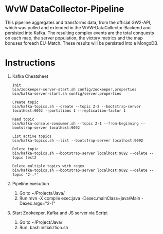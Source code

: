 # WvW DataCollector-Pipeline

   This pipeline aggregates and transforms data, from the official GW2-API, which was pulled and extended in the WVW-DataCollector-Backend and persisted into Kafka.
   The resulting complex events are the total conquests on each map, the server population, the victory metrics and the map bonuses foreach EU-Match.
   These results will be persisted into a MongoDB.

# Instructions

   1. Kafka Cheatsheet 
      ```
      Init
      bin/zookeeper-server-start.sh config/zookeeper.properties
      bin/kafka-server-start.sh config/server.properties 

      Create topic 
      bin/kafka-topics.sh --create --topic 2-2 --bootstrap-server localhost:9092 --partitions 1 --replication-factor 1 

      Read topic
      bin/kafka-console-consumer.sh --topic 2-1 --from-beginning --bootstrap-server localhost:9092 

      List active topics
      bin/kafka-topics.sh --list --bootstrap-server localhost:9092 

      Delete topic
      bin/kafka-topics.sh --bootstrap-server localhost:9092 --delete --topic test2 

      Delete multiple topics with regex
      bin/kafka-topics.sh --bootstrap-server localhost:9092 --delete --topic '2-.*'
      ```

   2. Pipeline execution
      1. Go to ~/Projects/Java/
      2. Run mvn -X compile exec:java -Dexec.mainClass=java/Main -Dexec.args="2-1"


   3. Start Zookeeper, Kafka and JS server via Script
      1. Go to ~/Project/Java/
      2. Run: bash initializtion.sh
